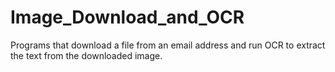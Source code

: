 # Image_Download_and_OCR
Programs that download a file from an email address and run OCR to extract the text from the downloaded image.
